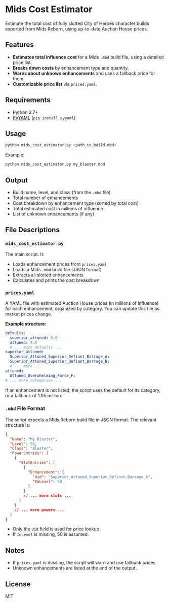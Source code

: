 # Mids Cost Estimator

Estimate the total cost of fully slotted City of Heroes character builds exported from Mids Reborn, using up-to-date Auction House prices.

## Features

- **Estimates total influence cost** for a Mids `.mbd` build file, using a detailed price list.
- **Breaks down costs** by enhancement type and quantity.
- **Warns about unknown enhancements** and uses a fallback price for them.
- **Customizable price list** via `prices.yaml`.

## Requirements

- Python 3.7+
- [PyYAML](https://pyyaml.org/) (`pip install pyyaml`)

## Usage

```sh
python mids_cost_estimator.py <path_to_build.mbd>
```

Example:

```sh
python mids_cost_estimator.py my_blaster.mbd
```

## Output

- Build name, level, and class (from the `.mbd` file)
- Total number of enhancements
- Cost breakdown by enhancement type (sorted by total cost)
- Total estimated cost in millions of influence
- List of unknown enhancements (if any)

## File Descriptions

### `mids_cost_estimator.py`

The main script. It:
- Loads enhancement prices from `prices.yaml`
- Loads a Mids `.mbd` build file (JSON format)
- Extracts all slotted enhancements
- Calculates and prints the cost breakdown

### `prices.yaml`

A YAML file with estimated Auction House prices (in millions of influence) for each enhancement, organized by category. You can update this file as market prices change.

**Example structure:**
```yaml
defaults:
  superior_attuned: 9.0
  attuned: 4.0
  # ... more defaults ...
superior_attuned:
  Superior_Attuned_Superior_Defiant_Barrage_A:
  Superior_Attuned_Superior_Defiant_Barrage_B:
  # ... more ...
attuned:
  Attuned_Overwhelming_Force_F:
# ... more categories ...
```

If an enhancement is not listed, the script uses the default for its category, or a fallback of 1.05 million.

### `.mbd` File Format

The script expects a Mids Reborn build file in JSON format. The relevant structure is:

```json
{
  "Name": "My Blaster",
  "Level": 50,
  "Class": "Blaster",
  "PowerEntries": [
    {
      "SlotEntries": [
        {
          "Enhancement": {
            "Uid": "Superior_Attuned_Superior_Defiant_Barrage_A",
            "IoLevel": 50
          }
        }
        // ... more slots ...
      ]
    }
    // ... more powers ...
  ]
}
```

- Only the `Uid` field is used for price lookup.
- If `IoLevel` is missing, 50 is assumed.

## Notes

- If `prices.yaml` is missing, the script will warn and use fallback prices.
- Unknown enhancements are listed at the end of the output.

## License

MIT
